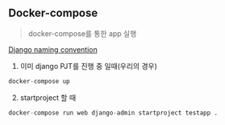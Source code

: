 ## Docker-compose
> docker-compose를 통한 app 실행

[Django naming convention](https://stackoverflow.com/questions/3098681/is-there-a-naming-convention-for-django-apps)

1. 이미 django PJT를 진행 중 일때(우리의 경우)
```python
docker-compose up
```

2. startproject 할 때
  ```python
  docker-compose run web django-admin startproject testapp .
  ```
